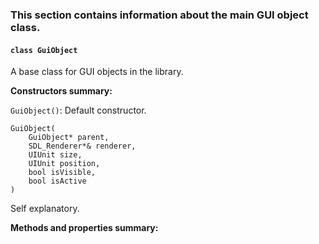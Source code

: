 ### This section contains information about the main GUI object class.

#### `class GuiObject`
A base class for GUI objects in the library.

**Constructors summary:**

`GuiObject()`: Default constructor.

```
GuiObject(
	GuiObject* parent,
	SDL_Renderer*& renderer,
	UIUnit size,
	UIUnit position,
	bool isVisible,
	bool isActive
)
```
Self explanatory.

**Methods and properties summary:**

